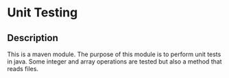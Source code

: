 # Unit Testing


## Description

This is a maven module. The purpose of this module is to perform unit tests in java. Some integer and array operations are tested but also a method that reads files.
